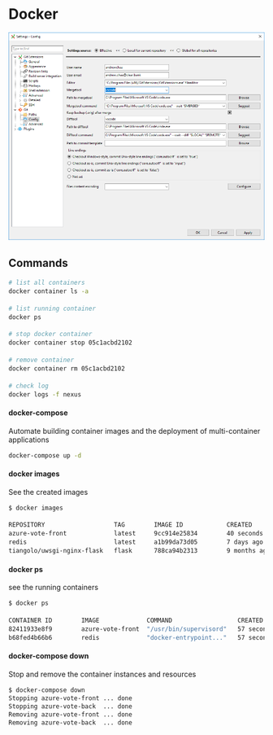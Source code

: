 # Docker

![](.gitbook/assets/image%20%2813%29.png)

## Commands

```bash
# list all containers
docker container ls -a

# list running container
docker ps

# stop docker container
docker container stop 05c1acbd2102

# remove container
docker container rm 05c1acbd2102

# check log
docker logs -f nexus
```



#### 

#### docker-compose

Automate building container images and the deployment of multi-container applications

```bash
docker-compose up -d
```

#### docker images

See the created images

```bash
$ docker images

REPOSITORY                   TAG        IMAGE ID            CREATED             SIZE
azure-vote-front             latest     9cc914e25834        40 seconds ago      694MB
redis                        latest     a1b99da73d05        7 days ago          106MB
tiangolo/uwsgi-nginx-flask   flask      788ca94b2313        9 months ago        694MB
```

#### docker ps

see the running containers

```bash
$ docker ps

CONTAINER ID        IMAGE             COMMAND                  CREATED             STATUS              PORTS                           NAMES
82411933e8f9        azure-vote-front  "/usr/bin/supervisord"   57 seconds ago      Up 30 seconds       443/tcp, 0.0.0.0:8080->80/tcp   azure-vote-front
b68fed4b66b6        redis             "docker-entrypoint..."   57 seconds ago      Up 30 seconds       0.0.0.0:6379->6379/tcp          azure-vote-back
```

#### docker-compose down

Stop and remove the container instances and resources

```text
$ docker-compose down
Stopping azure-vote-front ... done
Stopping azure-vote-back  ... done
Removing azure-vote-front ... done
Removing azure-vote-back  ... done
```


